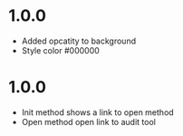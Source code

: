 # 1.0.0
- Added opcatity to background
- Style color #000000

# 1.0.0
- Init method shows a link to open method
- Open method open link to audit tool